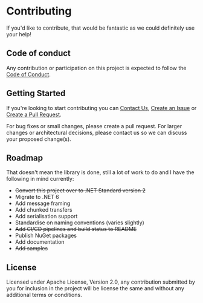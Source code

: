 # Contributing

If you'd like to contribute, that would be fantastic as we could definitely use your help!


## Code of conduct

Any contribution or participation on this project is expected to follow the [Code of Conduct](CODE_OF_CONDUCT.md).


## Getting Started

If you're looking to start contributing you can [Contact Us](https://www.acslive.com.au/contact/), [Create an Issue](https://github.com/Johno-ACSLive/ACS-Messaging/issues) or [Create a Pull Request](https://github.com/Johno-ACSLive/ACS-Messaging/pulls).

For bug fixes or small changes, please create a pull request. For larger changes or architectural decisions, please contact us so we can discuss your proposed change(s).


## Roadmap

That doesn't mean the library is done, still a lot of work to do and I have the following in mind currently:
- ~~Convert this project over to .NET Standard version 2~~
- Migrate to .NET 6
- Add message framing
- Add chunked transfers
- Add serialisation support
- Standardise on naming conventions (varies slightly)
- ~~Add CI/CD pipelines and build status to README~~
- Publish NuGet packages
- Add documentation
- ~~Add samples~~


## License

Licensed under Apache License, Version 2.0, any contribution submitted by you for inclusion in the project will be license the same and without any additional terms or conditions.
